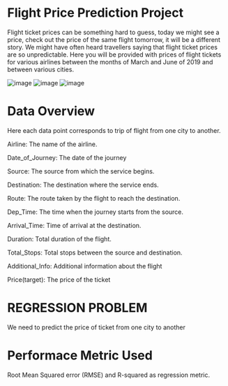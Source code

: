 # Flight Price Prediction Project

Flight ticket prices can be something hard to guess, today we might see a price, check out the price of the same flight tomorrow, it will be a different story. We might have often heard travellers saying that flight ticket prices are so unpredictable.
Here you will be provided with prices of flight tickets for various airlines between the months of March and June of 2019 and between various cities.

![image](https://user-images.githubusercontent.com/67013985/93071385-b9756b80-f69d-11ea-85e6-a2ac7a842969.png)
![image](https://user-images.githubusercontent.com/67013985/93070625-b9c13700-f69c-11ea-8311-16b23ecaf611.png)
![image](https://user-images.githubusercontent.com/67013985/93072276-cb0b4300-f69e-11ea-9399-97ea1c2f4121.png)




# Data Overview
Here each data point corresponds to trip of flight from one city to another.

Airline: The name of the airline.

Date_of_Journey: The date of the journey

Source: The source from which the service begins.

Destination: The destination where the service ends.

Route: The route taken by the flight to reach the destination.

Dep_Time: The time when the journey starts from the source.

Arrival_Time: Time of arrival at the destination.

Duration: Total duration of the flight.

Total_Stops: Total stops between the source and destination.

Additional_Info: Additional information about the flight

Price(target): The price of the ticket

# REGRESSION PROBLEM
We need to predict the price of ticket from one city to another


# Performace Metric Used
Root Mean Squared error (RMSE) and R-squared as regression metric.




